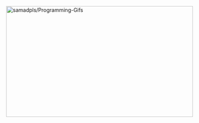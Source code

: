<a href='https://github.com/samadpls/Programing-Gifs'>
<img align='center' src='https://programing-gifs.vercel.app/' widht=100 height=300 alt='samadpls/Programming-Gifs' width="100%" height="400px"></a>
